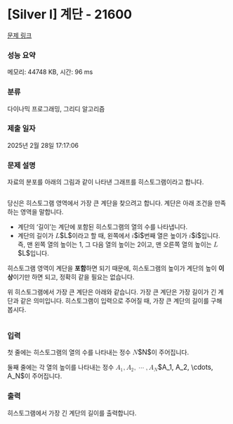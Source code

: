 # [Silver I] 계단 - 21600 

[문제 링크](https://www.acmicpc.net/problem/21600) 

### 성능 요약

메모리: 44748 KB, 시간: 96 ms

### 분류

다이나믹 프로그래밍, 그리디 알고리즘

### 제출 일자

2025년 2월 28일 17:17:06

### 문제 설명

<p>자료의 분포를 아래의 그림과 같이 나타낸 그래프를 히스토그램이라고 합니다.</p>

<p style="text-align: center;"><img alt="" src="https://upload.acmicpc.net/0884793b-e0b1-41cc-9f91-bb69b534b428/-/preview/"></p>

<p>당신은 히스토그램 영역에서 가장 큰 계단을 찾으려고 합니다. 계단은 아래 조건을 만족하는 영역을 말합니다.</p>

<ul>
	<li>계단의 ‘길이’는 계단에 포함된 히스토그램의 열의 수를 나타냅니다.</li>
	<li>계단의 길이가 <mjx-container class="MathJax" jax="CHTML" style="font-size: 109%; position: relative;"><mjx-math class="MJX-TEX" aria-hidden="true"><mjx-mi class="mjx-i"><mjx-c class="mjx-c1D43F TEX-I"></mjx-c></mjx-mi></mjx-math><mjx-assistive-mml unselectable="on" display="inline"><math xmlns="http://www.w3.org/1998/Math/MathML"><mi>L</mi></math></mjx-assistive-mml><span aria-hidden="true" class="no-mathjax mjx-copytext">$L$</span></mjx-container>이라고 할 때, 왼쪽에서 <mjx-container class="MathJax" jax="CHTML" style="font-size: 109%; position: relative;"><mjx-math class="MJX-TEX" aria-hidden="true"><mjx-mi class="mjx-i"><mjx-c class="mjx-c1D456 TEX-I"></mjx-c></mjx-mi></mjx-math><mjx-assistive-mml unselectable="on" display="inline"><math xmlns="http://www.w3.org/1998/Math/MathML"><mi>i</mi></math></mjx-assistive-mml><span aria-hidden="true" class="no-mathjax mjx-copytext">$i$</span></mjx-container>번째 열은 높이가 <mjx-container class="MathJax" jax="CHTML" style="font-size: 109%; position: relative;"><mjx-math class="MJX-TEX" aria-hidden="true"><mjx-mi class="mjx-i"><mjx-c class="mjx-c1D456 TEX-I"></mjx-c></mjx-mi></mjx-math><mjx-assistive-mml unselectable="on" display="inline"><math xmlns="http://www.w3.org/1998/Math/MathML"><mi>i</mi></math></mjx-assistive-mml><span aria-hidden="true" class="no-mathjax mjx-copytext">$i$</span></mjx-container>입니다. 즉, 맨 왼쪽 열의 높이는 1, 그 다음 열의 높이는 2이고, 맨 오른쪽 열의 높이는 <mjx-container class="MathJax" jax="CHTML" style="font-size: 109%; position: relative;"><mjx-math class="MJX-TEX" aria-hidden="true"><mjx-mi class="mjx-i"><mjx-c class="mjx-c1D43F TEX-I"></mjx-c></mjx-mi></mjx-math><mjx-assistive-mml unselectable="on" display="inline"><math xmlns="http://www.w3.org/1998/Math/MathML"><mi>L</mi></math></mjx-assistive-mml><span aria-hidden="true" class="no-mathjax mjx-copytext">$L$</span></mjx-container>입니다.</li>
</ul>

<p>히스토그램 영역이 계단을 <strong>포함</strong>하면 되기 때문에, 히스토그램의 높이가 계단의 높이 <strong>이상</strong>이기만 하면 되고, 정확히 같을 필요는 없습니다.</p>

<p>위 히스토그램에서 가장 큰 계단은 아래와 같습니다. 가장 큰 계단은 가장 길이가 긴 계단과 같은 의미입니다. 히스토그램이 입력으로 주어질 때, 가장 큰 계단의 길이를 구해 봅시다.</p>

<p style="text-align: center;"><img alt="" src="https://upload.acmicpc.net/adfa5014-5f0d-42d0-a8eb-e0ac08cd8b60/-/preview/"></p>

### 입력 

 <p>첫 줄에는 히스토그램의 열의 수를 나타내는 정수 <mjx-container class="MathJax" jax="CHTML" style="font-size: 109%; position: relative;"><mjx-math class="MJX-TEX" aria-hidden="true"><mjx-mi class="mjx-i"><mjx-c class="mjx-c1D441 TEX-I"></mjx-c></mjx-mi></mjx-math><mjx-assistive-mml unselectable="on" display="inline"><math xmlns="http://www.w3.org/1998/Math/MathML"><mi>N</mi></math></mjx-assistive-mml><span aria-hidden="true" class="no-mathjax mjx-copytext">$N$</span></mjx-container>이 주어집니다.</p>

<p>둘째 줄에는 각 열의 높이를 나타내는 정수 <mjx-container class="MathJax" jax="CHTML" style="font-size: 109%; position: relative;"><mjx-math class="MJX-TEX" aria-hidden="true"><mjx-msub><mjx-mi class="mjx-i"><mjx-c class="mjx-c1D434 TEX-I"></mjx-c></mjx-mi><mjx-script style="vertical-align: -0.15em;"><mjx-mn class="mjx-n" size="s"><mjx-c class="mjx-c31"></mjx-c></mjx-mn></mjx-script></mjx-msub><mjx-mo class="mjx-n"><mjx-c class="mjx-c2C"></mjx-c></mjx-mo><mjx-msub space="2"><mjx-mi class="mjx-i"><mjx-c class="mjx-c1D434 TEX-I"></mjx-c></mjx-mi><mjx-script style="vertical-align: -0.15em;"><mjx-mn class="mjx-n" size="s"><mjx-c class="mjx-c32"></mjx-c></mjx-mn></mjx-script></mjx-msub><mjx-mo class="mjx-n"><mjx-c class="mjx-c2C"></mjx-c></mjx-mo><mjx-mo class="mjx-n" space="2"><mjx-c class="mjx-c22EF"></mjx-c></mjx-mo><mjx-mo class="mjx-n" space="2"><mjx-c class="mjx-c2C"></mjx-c></mjx-mo><mjx-msub space="2"><mjx-mi class="mjx-i"><mjx-c class="mjx-c1D434 TEX-I"></mjx-c></mjx-mi><mjx-script style="vertical-align: -0.15em;"><mjx-mi class="mjx-i" size="s"><mjx-c class="mjx-c1D441 TEX-I"></mjx-c></mjx-mi></mjx-script></mjx-msub></mjx-math><mjx-assistive-mml unselectable="on" display="inline"><math xmlns="http://www.w3.org/1998/Math/MathML"><msub><mi>A</mi><mn>1</mn></msub><mo>,</mo><msub><mi>A</mi><mn>2</mn></msub><mo>,</mo><mo>⋯</mo><mo>,</mo><msub><mi>A</mi><mi>N</mi></msub></math></mjx-assistive-mml><span aria-hidden="true" class="no-mathjax mjx-copytext">$A_1, A_2, \cdots, A_N$</span></mjx-container>이 주어집니다.</p>

### 출력 

 <p>히스토그램에서 가장 긴 계단의 길이를 출력합니다.</p>

